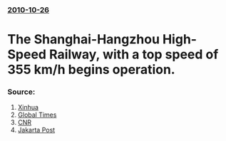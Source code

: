 ### [2010-10-26](/news/2010/10/26/index.md)

# The Shanghai-Hangzhou High-Speed Railway, with a top speed of 355 km/h begins operation. 




### Source:

1. [Xinhua](http://news.xinhuanet.com/english2010/video/2010-10/26/c_13575927.htm)
2. [Global Times](http://china.globaltimes.cn/society/2010-10/585860.html)
3. [CNR](http://www.cnr.cn/newscenter/xwtz/201010/t20101026_507224157.html#javascript_intro)
4. [Jakarta Post](http://www.thejakartapost.com/news/2010/10/26/catch-me-if-you-can.html)
